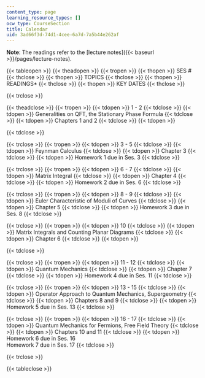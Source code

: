 ```yaml
---
content_type: page
learning_resource_types: []
ocw_type: CourseSection
title: Calendar
uid: 3ad66f3d-74d1-4cee-6a7d-7a5b44e262af
---
```


**Note**: The readings refer to the [lecture notes]({{< baseurl >}}/pages/lecture-notes).

{{< tableopen >}}
{{< theadopen >}}
{{< tropen >}}
{{< thopen >}}
SES #
{{< thclose >}}
{{< thopen >}}
TOPICS
{{< thclose >}}
{{< thopen >}}
READINGS\*
{{< thclose >}}
{{< thopen >}}
KEY DATES
{{< thclose >}}

{{< trclose >}}

{{< theadclose >}}
{{< tropen >}}
{{< tdopen >}}
1 - 2
{{< tdclose >}}
{{< tdopen >}}
Generalities on QFT, the Stationary Phase Formula
{{< tdclose >}}
{{< tdopen >}}
Chapters 1 and 2
{{< tdclose >}}
{{< tdopen >}}

{{< tdclose >}}

{{< trclose >}}
{{< tropen >}}
{{< tdopen >}}
3 - 5
{{< tdclose >}}
{{< tdopen >}}
Feynman Calculus
{{< tdclose >}}
{{< tdopen >}}
Chapter 3
{{< tdclose >}}
{{< tdopen >}}
Homework 1 due in Ses. 3
{{< tdclose >}}

{{< trclose >}}
{{< tropen >}}
{{< tdopen >}}
6 - 7
{{< tdclose >}}
{{< tdopen >}}
Matrix Integral
{{< tdclose >}}
{{< tdopen >}}
Chapter 4
{{< tdclose >}}
{{< tdopen >}}
Homework 2 due in Ses. 6
{{< tdclose >}}

{{< trclose >}}
{{< tropen >}}
{{< tdopen >}}
8 - 9
{{< tdclose >}}
{{< tdopen >}}
Euler Characteristic of Moduli of Curves
{{< tdclose >}}
{{< tdopen >}}
Chapter 5
{{< tdclose >}}
{{< tdopen >}}
Homework 3 due in Ses. 8
{{< tdclose >}}

{{< trclose >}}
{{< tropen >}}
{{< tdopen >}}
10
{{< tdclose >}}
{{< tdopen >}}
Matrix Integrals and Counting Planar Diagrams
{{< tdclose >}}
{{< tdopen >}}
Chapter 6
{{< tdclose >}}
{{< tdopen >}}

{{< tdclose >}}

{{< trclose >}}
{{< tropen >}}
{{< tdopen >}}
11 - 12
{{< tdclose >}}
{{< tdopen >}}
Quantum Mechanics
{{< tdclose >}}
{{< tdopen >}}
Chapter 7
{{< tdclose >}}
{{< tdopen >}}
Homework 4 due in Ses. 11
{{< tdclose >}}

{{< trclose >}}
{{< tropen >}}
{{< tdopen >}}
13 - 15
{{< tdclose >}}
{{< tdopen >}}
Operator Approach to Quantum Mechanics, Supergeometry
{{< tdclose >}}
{{< tdopen >}}
Chapters 8 and 9
{{< tdclose >}}
{{< tdopen >}}
Homework 5 due in Ses. 13
{{< tdclose >}}

{{< trclose >}}
{{< tropen >}}
{{< tdopen >}}
16 - 17
{{< tdclose >}}
{{< tdopen >}}
Quantum Mechanics for Fermions, Free Field Theory
{{< tdclose >}}
{{< tdopen >}}
Chapters 10 and 11
{{< tdclose >}}
{{< tdopen >}}
Homework 6 due in Ses. 16  
Homework 7 due in Ses. 17
{{< tdclose >}}

{{< trclose >}}

{{< tableclose >}}